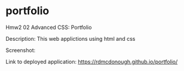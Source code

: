 # portfolio
Hmw2 02 Advanced CSS: Portfolio

Description: This web applictions using html and css 


Screenshot:


Link to deployed application:
https://rdmcdonough.github.io/portfolio/